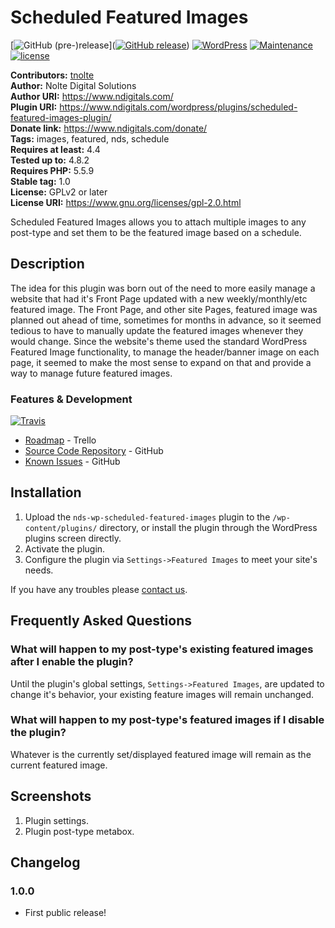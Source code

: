 # Scheduled Featured Images #
[![GitHub (pre-)release](https://img.shields.io/github/release/qubyte/rubidium/all.svg?style=flat-square)]([![GitHub release](https://img.shields.io/github/release/qubyte/rubidium.svg?style=flat-square)](https://github.com/ndigitals/nds-wp-scheduled-featured-images.git))
[![WordPress](https://img.shields.io/wordpress/v/akismet.svg?style=flat-square)](https://develop.svn.wordpress.org/tags/4.8.2/)
[![Maintenance](https://img.shields.io/maintenance/yes/2017.svg?style=flat-square)]()
[![license](https://img.shields.io/github/license/mashape/apistatus.svg?style=flat-square)](LICENSE.md)

**Contributors:** [tnolte](https://profiles.wordpress.org/tnolte)  
**Author:** Nolte Digital Solutions  
**Author URI:** https://www.ndigitals.com/  
**Plugin URI:** https://www.ndigitals.com/wordpress/plugins/scheduled-featured-images-plugin/  
**Donate link:** https://www.ndigitals.com/donate/  
**Tags:** images, featured, nds, schedule  
**Requires at least:** 4.4  
**Tested up to:** 4.8.2  
**Requires PHP:** 5.5.9  
**Stable tag:** 1.0  
**License:** GPLv2 or later  
**License URI:** https://www.gnu.org/licenses/gpl-2.0.html  

Scheduled Featured Images allows you to attach multiple images to any post-type and set them to be the featured image based on a schedule.

## Description ##

The idea for this plugin was born out of the need to more easily manage a website that had it's Front Page updated with a new weekly/monthly/etc featured image. The Front Page, and other site Pages, featured image was planned out ahead of time, sometimes for months in advance, so it seemed tedious to have to manually update the featured images whenever they would change. Since the website's theme used the standard WordPress Featured Image functionality, to manage the header/banner image on each page, it seemed to make the most sense to expand on that and provide a way to manage future featured images.

### Features & Development ###
[![Travis](https://img.shields.io/travis/rust-lang/rust.svg?style=flat-square)](https://travis-ci.org/ndigitals/nds-wp-scheduled-featured-images)

* [Roadmap](https://trello.com/b/8mT9hQWj) - Trello
* [Source Code Repository](https://github.com/ndigitals/nds-wp-scheduled-featured-images) - GitHub
* [Known Issues](https://github.com/ndigitals/nds-wp-scheduled-featured-images/issues) - GitHub

## Installation ##

1. Upload the `nds-wp-scheduled-featured-images` plugin to the `/wp-content/plugins/` directory, or install the plugin through the WordPress plugins screen directly.
1. Activate the plugin.
1. Configure the plugin via `Settings->Featured Images` to meet your site's needs.

If you have any troubles please [contact us](https://www.ndigitals.com/contact/).

## Frequently Asked Questions ##

### What will happen to my post-type's existing featured images after I enable the plugin? ###

Until the plugin's global settings, `Settings->Featured Images`, are updated to change it's behavior, your existing feature images will remain unchanged.

### What will happen to my post-type's featured images if I disable the plugin? ###

Whatever is the currently set/displayed featured image will remain as the current featured image.
## Screenshots ##

1. Plugin settings.
2. Plugin post-type metabox.

## Changelog ##

### 1.0.0 ###
* First public release!

